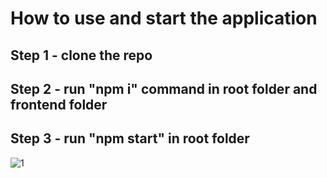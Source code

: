 # How to use and start the application 
## Step 1 - clone the repo 
## Step 2 - run "npm i" command in root folder and frontend folder
## Step 3 - run "npm start" in root folder

![1]([URL_or_path_to_image](https://github.com/ayushgupta9906/InstaFam/blob/main/Screenshot%202024-10-29%20105438.png))


